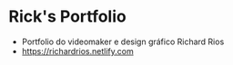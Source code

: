 # Rick's Portfolio

- Portfolio do videomaker e design gráfico Richard Rios
- https://richardrios.netlify.com
